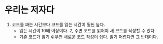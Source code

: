 # 우리는 저자다

1. 코드를 짜는 시간보다 코드를 읽는 시간이 훨씬 높다.
    - 읽는 시간이 10배 이상이다.
2, 주변 코드를 읽어야 새 코드를 작성할 수 있다.
    - 기존 코드가 읽기 쉬우면 새로운 코드 작성이 쉽다. 읽기 어렵다면 그 반대이다.